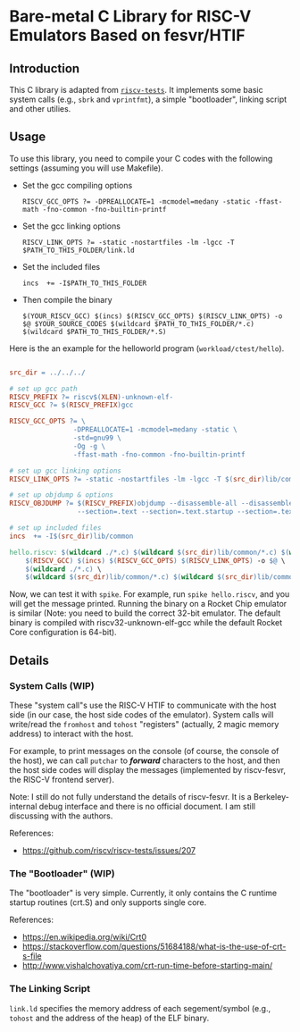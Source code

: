 # Bare-metal C Library for RISC-V Emulators Based on fesvr/HTIF

## Introduction

This C library is adapted from [`riscv-tests`](https://github.com/riscv/riscv-tests/tree/master/benchmarks/common). It implements some basic system calls (e.g., `sbrk` and `vprintfmt`), a simple "bootloader", linking script and other utilies.

## Usage

To use this library, you need to compile your C codes with the following settings (assuming you will use Makefile).

* Set the gcc compiling options

  `RISCV_GCC_OPTS ?= -DPREALLOCATE=1 -mcmodel=medany -static -ffast-math -fno-common -fno-builtin-printf`

* Set the gcc linking options

  `RISCV_LINK_OPTS ?= -static -nostartfiles -lm -lgcc -T $PATH_TO_THIS_FOLDER/link.ld`

* Set the included files

  `incs  += -I$PATH_TO_THIS_FOLDER`

* Then compile the binary

  `$(YOUR_RISCV_GCC) $(incs) $(RISCV_GCC_OPTS) $(RISCV_LINK_OPTS) -o $@ $YOUR_SOURCE_CODES $(wildcard $PATH_TO_THIS_FOLDER/*.c) $(wildcard $PATH_TO_THIS_FOLDER/*.S)`



Here is the an example for the helloworld program (`workload/ctest/hello`).

```makefile

src_dir = ../../../

# set up gcc path
RISCV_PREFIX ?= riscv$(XLEN)-unknown-elf-
RISCV_GCC ?= $(RISCV_PREFIX)gcc

RISCV_GCC_OPTS ?= \
				-DPREALLOCATE=1 -mcmodel=medany -static \
				-std=gnu99 \
				-Og -g \
				-ffast-math -fno-common -fno-builtin-printf

# set up gcc linking options
RISCV_LINK_OPTS ?= -static -nostartfiles -lm -lgcc -T $(src_dir)lib/common/link.ld

# set up objdump & options
RISCV_OBJDUMP ?= $(RISCV_PREFIX)objdump --disassemble-all --disassemble-zeroes \
				 --section=.text --section=.text.startup --section=.text.init --section=.data

# set up included files
incs  += -I$(src_dir)lib/common

hello.riscv: $(wildcard ./*.c) $(wildcard $(src_dir)lib/common/*.c) $(wildcard $(src_dir)lib/common/*.S)
	$(RISCV_GCC) $(incs) $(RISCV_GCC_OPTS) $(RISCV_LINK_OPTS) -o $@ \
	$(wildcard ./*.c) \
	$(wildcard $(src_dir)lib/common/*.c) $(wildcard $(src_dir)lib/common/*.S)

```


Now, we can test it with `spike`. For example, run `spike hello.riscv`, and you will get the message printed. Running the binary on a Rocket Chip emulator is similar (Note: you need to build the correct 32-bit emulator. The default binary is compiled with riscv32-unknown-elf-gcc while the default Rocket Core configuration is 64-bit).



## Details

### System Calls (WIP)

These "system call"s use the RISC-V HTIF to communicate with the host side (in our case, the host side codes of the emulator). System calls will write/read the `fromhost` and `tohost` "registers" (actually, 2 magic memory address) to interact with the host.

For example, to print messages on the console (of course, the console of the host), we can call `putchar` to ***forward*** characters to the host, and then the host side codes will display the messages (implemented by riscv-fesvr, the RISC-V frontend server).

Note: I still do not fully understand the details of riscv-fesvr. It is a Berkeley-internal debug interface and there is no official document. I am still discussing with the authors.

References:

+ https://github.com/riscv/riscv-tests/issues/207


### The "Bootloader" (WIP)

The "bootloader" is very simple. Currently, it only contains the C runtime startup routines (crt.S) and only supports single core.

References:

+ https://en.wikipedia.org/wiki/Crt0
+ https://stackoverflow.com/questions/51684188/what-is-the-use-of-crt-s-file
+ http://www.vishalchovatiya.com/crt-run-time-before-starting-main/


### The Linking Script

`link.ld` specifies the memory address of each segement/symbol (e.g., `tohost` and the address of the heap) of the ELF binary.


